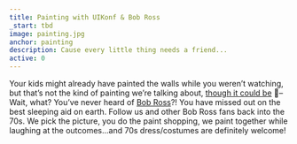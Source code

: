 ```yaml
---
title: Painting with UIKonf & Bob Ross
_start: tbd
image: painting.jpg
anchor: painting
description: Cause every little thing needs a friend... 
active: 0
---
```


Your kids might already have painted the walls while you weren’t watching, but that’s not the kind of painting we’re talking about, [though it could be](https://www.youtube.com/watch?v=A-RLTF8xJMU) 🙈– Wait, what? You’ve never heard of [Bob Ross](https://www.youtube.com/channel/UCxcnsr1R5Ge_fbTu5ajt8DQ)?! You have missed out on the best sleeping aid on earth. Follow us and other Bob Ross fans back into the 70s. We pick the picture, you do the paint shopping, we paint together while laughing at the outcomes...and 70s dress/costumes are definitely welcome!
